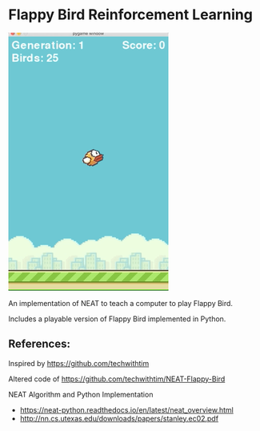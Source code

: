 # Flappy Bird Reinforcement Learning

![Flappy Bird](flappybird.gif)


An implementation of NEAT to teach a computer to play Flappy Bird.

Includes a playable version of Flappy Bird implemented in Python.


## References:

Inspired by https://github.com/techwithtim

Altered code of https://github.com/techwithtim/NEAT-Flappy-Bird

NEAT Algorithm and Python Implementation
- https://neat-python.readthedocs.io/en/latest/neat_overview.html
- http://nn.cs.utexas.edu/downloads/papers/stanley.ec02.pdf
